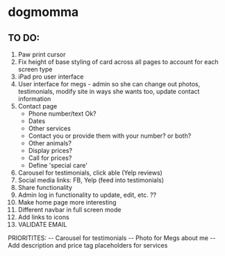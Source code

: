 # dogmomma

## TO DO:
1. Paw print cursor
2. Fix height of base styling of card across all pages to account for each screen type
3. iPad pro user interface
4. User interface for megs - admin so she can change out photos, testimonials, modify site in ways she wants too, update contact information
5. Contact page
    - Phone number/text Ok? 
    - Dates
    - Other services
    - Contact you or provide them with your number? or both?
    - Other animals?
    - Display prices?
    - Call for prices?
    - Define 'special care'
6. Carousel for testimonials, click able (Yelp reviews)
7. Social media links: FB, Yelp (feed into testimonials)
8. Share functionality
10. Admin log in functionality to update, edit, etc. ?? 
11. Make home page more interesting
12. Different navbar in full screen mode
13. Add links to icons
14. VALIDATE EMAIL

PRIORITITES:
 -- Carousel for testimonials
 -- Photo for Megs about me
 -- Add description and price tag placeholders for services
